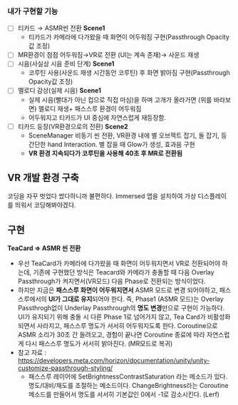 ### 내가 구현할 기능
- [ ] 티카드 → ASMR씬 전환 **Scene1**
	- 티카드가 카메라에 다가왔을 때 화면이 어두워짐 구현(Passthrough Opacity값 조정)
- [ ] MR환경이 점점 어두워짐→VR로 전환 (UI는 계속 존재)→ 사운드 재생
- [ ] 시음(사실상 시음 준비 단계) **Scene1**
	- 코루틴 사용(사운드 재생 시간동안 코루틴) 후 화면 밝아짐 구현(Passthrough Opacity값 조정)
- [ ] 멜로디 감상(실제 시음) **Scene1**
	- 실제 시음(빨대가 아닌 컵으로 직접 마심)을 하며 고개가 올라가면 (위를 바라보면) 멜로디 재생+ 패스스루 환경이 어두워짐
	- 어두워지고 티카드가 UI 중심에 자연스럽게 재등장함.
- [ ] 티카드 등장(VR환경으로의 전환) **Scene2**
	- SceneManager 비동기 씬 전환, VR환경 내에 별 오브젝트 잡기, 돌 잡기, 등 간단한 hand Interaction. 별 잡을 때 Glow가 생성, 효과음 구현
	- **VR 환경 지속되다가 코루틴을 사용해 40초 후 MR로 전환됨**

## VR 개발 환경 구축
코딩을 자꾸 벗었다 썼다하니까 불편하다. Immersed 앱을 설치하여 가상 디스플레이를 띄워서 코딩해봐야겠다.

## 구현
**TeaCard => ASMR 씬 전환**
- 우선 TeaCard가 카메라에 다가왔을 때 화면이 어두워지면서 VR로 전환되어야 하는데, 기존에 구현했던 방식은 Teacard와 카메라가 충돌할 때 다음 Overlay Passthrough가 켜지면서(VR모드) 다음 Phase로 전환되는 방식이었다. 
- 하지만 지금은 **패스스루 화면이 어두워지면서** ASMR 모드로 변경 되어야하고, 패스스루에서의 **UI가 그대로 유지**되어야 한다. 즉, Phase1 (ASMR 모드)는 Overlay Passthrogh없이 Underlay Passthrough의 **명도 변경**만으로 구현이 가능하다. UI가 유지되기 위해 충돌 시 다른 Phase 1로 넘어가지 않고, Tea Card가 비활성화 되면서 사라지고, 패스스루 명도가 서서히 어두워지도록 한다.  Coroutine으로 ASMR 소리가 30초 간 들려오고, 경험이 끝나면 Coroutine 종료에 따라 자연스럽게 다시 패스스루 명도가 서서히 밝아진다. (MR모드로 복귀)
- 참고 자료 : https://developers.meta.com/horizon/documentation/unity/unity-customize-passthrough-styling/ 
	- 패스스루 레이어에 SetBrightnessContrastSaturation 라는 메소드가 있다. 명도/대비/채도를 조절하는 메소드이다.  ChangeBrightness라는 Coroutine 메소드를 만들어서 명도를 서서히 기본값인 0에서 -1로 감소시킨다. (Lerf)
